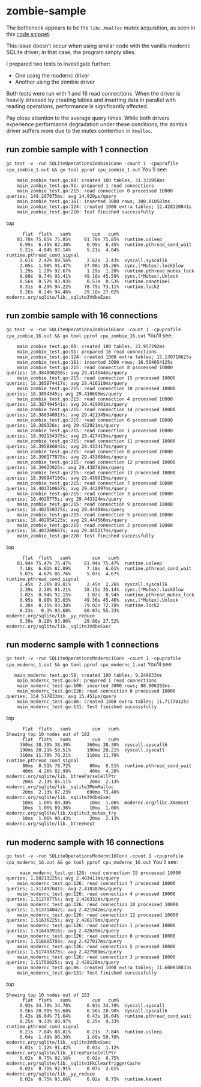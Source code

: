 # zombie-sample

The bottleneck appears to be the `libc.Xmalloc` mutex acquisition, as seen in this [code snippet](https://gitlab.com/cznic/libc/-/blob/master/mem.go#L22).

This issue doesn’t occur when using similar code with the vanilla modernc SQLite driver; in that case, the program simply idles.

I prepared two tests to investigate further:
- One using the modernc driver
- Another using the zombie driver

Both tests were run with 1 and 16 read connections. When the driver is heavily stressed by creating tables and inserting data in parallel with reading operations, performance is significantly affected.

Pay close attention to the average query times. While both drivers experience performance degradation under these conditions, the zombie driver suffers more due to the mutex contention in `Xmalloc`.

## run zombie sample with 1 connection
`go test -v -run SQLiteOperationsZombie1Conn -count 1 -cpuprofile cpu_zombie_1.out && go tool pprof cpu_zombie_1.out`
You'll see:
```
    main_zombie_test.go:80: created 100 tables; 31.331958ms
    main_zombie_test.go:91: prepared 1 read connections
    main_zombie_test.go:215: read connection 0 processed 10000 queries; 149.297875ms; avg 14.929µs/query
    main_zombie_test.go:161: inserted 3000 rows; 300.010583ms
    main_zombie_test.go:124: created 1000 extra tables; 12.428120041s
    main_zombie_test.go:220: Test finished successfully
```

top

```
      flat  flat%   sum%        cum   cum%
    81.70s 75.85% 75.85%     81.70s 75.85%  runtime.usleep
     6.95s  6.45% 82.30%      6.95s  6.45%  runtime.pthread_cond_wait
     5.21s  4.84% 87.14%      5.21s  4.84%  runtime.pthread_cond_signal
     2.61s  2.42% 89.56%      2.62s  2.43%  syscall.syscall6
     2.05s  1.90% 91.47%     37.98s 35.26%  sync.(*Mutex).lockSlow
     1.29s  1.20% 92.67%      1.29s  1.20%  runtime.pthread_mutex_lock
     0.80s  0.74% 93.41%     49.10s 45.59%  sync.(*Mutex).Unlock
     0.56s  0.52% 93.93%      0.57s  0.53%  runtime.nanotime1
     0.31s  0.29% 94.22%     78.75s 73.11%  runtime.lock2
     0.26s  0.24% 94.46%     29.10s 27.02%  modernc.org/sqlite/lib._sqlite3VdbeExec

```


## run zombie sample with 16 connections
`go test -v -run SQLiteOperationsZombie16Conn -count 1 -cpuprofile cpu_zombie_16.out && go tool pprof cpu_zombie_16.out`
You'll see:
```
    main_zombie_test.go:80: created 100 tables; 23.957292ms
    main_zombie_test.go:91: prepared 16 read connections
    main_zombie_test.go:124: created 1000 extra tables; 15.130718625s
    main_zombie_test.go:161: inserted 3000 rows; 16.504654125s
    main_zombie_test.go:215: read connection 8 processed 10000 queries; 18.384090208s; avg 29.414544ms/query
    main_zombie_test.go:215: read connection 15 processed 10000 queries; 18.385074417s; avg 29.416119ms/query
    main_zombie_test.go:215: read connection 10 processed 10000 queries; 18.3854345s; avg 29.416695ms/query
    main_zombie_test.go:215: read connection 4 processed 10000 queries; 18.387494541s; avg 29.419991ms/query
    main_zombie_test.go:215: read connection 14 processed 10000 queries; 18.388340917s; avg 29.421345ms/query
    main_zombie_test.go:215: read connection 6 processed 10000 queries; 18.389326s; avg 29.422921ms/query
    main_zombie_test.go:215: read connection 1 processed 10000 queries; 18.392134375s; avg 29.427415ms/query
    main_zombie_test.go:215: read connection 11 processed 10000 queries; 18.395886042s; avg 29.433417ms/query
    main_zombie_test.go:215: read connection 0 processed 10000 queries; 18.396177875s; avg 29.433884ms/query
    main_zombie_test.go:215: read connection 12 processed 10000 queries; 18.39923925s; avg 29.438782ms/query
    main_zombie_test.go:215: read connection 13 processed 10000 queries; 18.399947166s; avg 29.439915ms/query
    main_zombie_test.go:215: read connection 7 processed 10000 queries; 18.401310667s; avg 29.442097ms/query
    main_zombie_test.go:215: read connection 3 processed 10000 queries; 18.4020775s; avg 29.443324ms/query
    main_zombie_test.go:215: read connection 9 processed 10000 queries; 18.402550375s; avg 29.44408ms/query
    main_zombie_test.go:215: read connection 5 processed 10000 queries; 18.402854125s; avg 29.444566ms/query
    main_zombie_test.go:215: read connection 2 processed 10000 queries; 18.403260667s; avg 29.445217ms/query
    main_zombie_test.go:220: Test finished successfully

```

top

```
      flat  flat%   sum%        cum   cum%
    81.94s 75.47% 75.47%     81.94s 75.47%  runtime.usleep
     7.18s  6.61% 82.09%      7.18s  6.61%  runtime.pthread_cond_wait
     5.07s  4.67% 86.76%      5.07s  4.67%  runtime.pthread_cond_signal
     2.45s  2.26% 89.01%      2.45s  2.26%  syscall.syscall6
     2.39s  2.20% 91.21%     38.15s 35.14%  sync.(*Mutex).lockSlow
     1.02s  0.94% 92.15%      1.02s  0.94%  runtime.pthread_mutex_lock
     0.95s  0.88% 93.03%     49.36s 45.46%  sync.(*Mutex).Unlock
     0.38s  0.35% 93.38%     79.02s 72.78%  runtime.lock2
     0.33s   0.3% 93.68%     60.07s 55.33%  modernc.org/sqlite/lib._yy_reduce
     0.30s  0.28% 93.96%     29.88s 27.52%  modernc.org/sqlite/lib._sqlite3VdbeExec

```

## run modernc sample with 1 connections
`go test -v -run SQLiteOperationsModernc1Conn -count 1 -cpuprofile cpu_modernc_1.out && go tool pprof cpu_modernc_1.out`
You'll see:
```
   main_modernc_test.go:59: created 100 tables; 9.249833ms
    main_modernc_test.go:67: prepared 1 read connections
    main_modernc_test.go:100: inserted 3000 rows; 88.906292ms
    main_modernc_test.go:126: read connection 0 processed 10000 queries; 154.517833ms; avg 15.451µs/query
    main_modernc_test.go:86: created 1000 extra tables; 11.71770125s
    main_modernc_test.go:131: Test finished successfully

```

top
```
      flat  flat%   sum%        cum   cum%
Showing top 10 nodes out of 182
      flat  flat%   sum%        cum   cum%
     360ms 38.30% 38.30%      360ms 38.30%  syscall.syscall6
     190ms 20.21% 58.51%      190ms 20.21%  syscall.syscall
     110ms 11.70% 70.21%      110ms 11.70%  runtime.pthread_cond_signal
      80ms  8.51% 78.72%       80ms  8.51%  runtime.pthread_cond_wait
      40ms  4.26% 82.98%       40ms  4.26%  modernc.org/sqlite/lib._btreeParseCellPtr
      20ms  2.13% 85.11%       20ms  2.13%  modernc.org/sqlite/lib._sqlite3MemMalloc
      20ms  2.13% 87.23%      690ms 73.40%  modernc.org/sqlite/lib._sqlite3VdbeExec
      10ms  1.06% 88.30%       10ms  1.06%  modernc.org/libc.Xmemset
      10ms  1.06% 89.36%       10ms  1.06%  modernc.org/sqlite/lib.Xsqlite3_mutex_try
      10ms  1.06% 90.43%       20ms  2.13%  modernc.org/sqlite/lib._btreeNext

```

## run modernc sample with 16 connections
`go test -v -run SQLiteOperationsModernc16Conn -count 1 -cpuprofile cpu_modernc_16.out && go tool pprof cpu_modernc_16.out`
You'll see:
```
     main_modernc_test.go:126: read connection 15 processed 10000 queries; 1.50213225s; avg 2.403411ms/query
    main_modernc_test.go:126: read connection 7 processed 10000 queries; 1.511492041s; avg 2.418387ms/query
    main_modernc_test.go:126: read connection 4 processed 10000 queries; 1.51270775s; avg 2.420332ms/query
    main_modernc_test.go:126: read connection 10 processed 10000 queries; 1.513714042s; avg 2.421942ms/query
    main_modernc_test.go:126: read connection 12 processed 10000 queries; 1.51636225s; avg 2.426179ms/query
    main_modernc_test.go:126: read connection 1 processed 10000 queries; 1.516493916s; avg 2.42639ms/query
    main_modernc_test.go:126: read connection 8 processed 10000 queries; 1.516885708s; avg 2.427017ms/query
    main_modernc_test.go:126: read connection 5 processed 10000 queries; 1.517493375s; avg 2.427989ms/query
    main_modernc_test.go:126: read connection 3 processed 10000 queries; 1.51758025s; avg 2.428128ms/query
    main_modernc_test.go:86: created 1000 extra tables; 11.600858833s
    main_modernc_test.go:131: Test finished successfully

```

top

```
Showing top 10 nodes out of 153
      flat  flat%   sum%        cum   cum%
     0.93s 34.70% 34.70%      0.93s 34.70%  syscall.syscall
     0.56s 20.90% 55.60%      0.56s 20.90%  syscall.syscall6
     0.43s 16.04% 71.64%      0.43s 16.04%  runtime.pthread_cond_wait
     0.25s  9.33% 80.97%      0.25s  9.33%  runtime.pthread_cond_signal
     0.21s  7.84% 88.81%      0.21s  7.84%  runtime.usleep
     0.04s  1.49% 90.30%      1.60s 59.70%  modernc.org/sqlite/lib._sqlite3VdbeExec
     0.03s  1.12% 91.42%      0.03s  1.12%  modernc.org/sqlite/lib._btreeParseCellPtr
     0.02s  0.75% 92.16%      0.02s  0.75%  modernc.org/sqlite/lib._sqlite3FkClearTriggerCache
     0.02s  0.75% 92.91%      0.07s  2.61%  modernc.org/sqlite/lib._yy_reduce
     0.02s  0.75% 93.66%      0.02s  0.75%  runtime.kevent

```